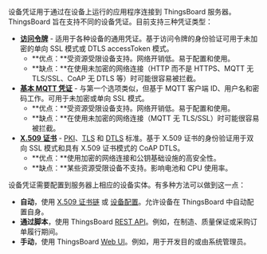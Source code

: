 设备凭证用于通过在设备上运行的应用程序连接到 ThingsBoard 服务器。
ThingsBoard 旨在支持不同的设备凭证。目前支持三种凭证类型：

- [**访问令牌**](/docs/{{docsPrefix}}user-guide/access-token/) - 适用于各种设备的通用凭证。基于访问令牌的身份验证可用于未加密的单向 SSL 模式或 DTLS accessToken 模式。
   - **优点：**受资源受限设备支持。网络开销低。易于配置和使用。
   - **缺点：**在使用未加密的网络连接（HTTP 而不是 HTTPS、MQTT 无 TLS/SSL、CoAP 无 DTLS 等）时可能很容易被拦截。
- [**基本 MQTT 凭证**](/docs/{{docsPrefix}}user-guide/basic-mqtt/) - 与第一个选项类似，但基于 MQTT 客户端 ID、用户名和密码工作。可用于未加密或单向 SSL 模式。
   - **优点：**受资源受限设备支持。网络开销低。易于配置和使用。
   - **缺点：**在使用未加密的网络连接（MQTT 无 TLS/SSL）时可能很容易被拦截。
- [**X.509 证书**](/docs/{{docsPrefix}}user-guide/certificates/) - [PKI](https://en.wikipedia.org/wiki/Public_key_infrastructure)、[TLS](https://en.wikipedia.org/wiki/Transport_Layer_Security) 和 [DTLS](https://en.wikipedia.org/wiki/Datagram_Transport_Layer_Security) 标准。基于 X.509 证书的身份验证用于双向 SSL 模式和具有 X.509 证书模式的 CoAP DTLS。
   - **优点：**使用加密的网络连接和公钥基础设施的高安全性。
   - **缺点：**某些资源受限设备不支持。影响电池和 CPU 使用率。

设备凭证需要配置到服务器上相应的设备实体。有多种方法可以做到这一点：

- **自动**，使用 [X.509 证书链](/docs/user-guide/certificates/) 或 [设备配置](/docs/{{docsPrefix}}user-guide/device-provisioning/)。允许设备在 ThingsBoard 中自动配置自身。
- **通过脚本**，使用 ThingsBoard [REST API](/docs/{{docsPrefix}}reference/rest-api/)。例如，在制造、质量保证或采购订单履行期间。
- **手动**，使用 ThingsBoard [Web UI](/docs/{{docsPrefix}}user-guide/ui/devices/#manage-device-credentials)。例如，用于开发目的或由系统管理员。